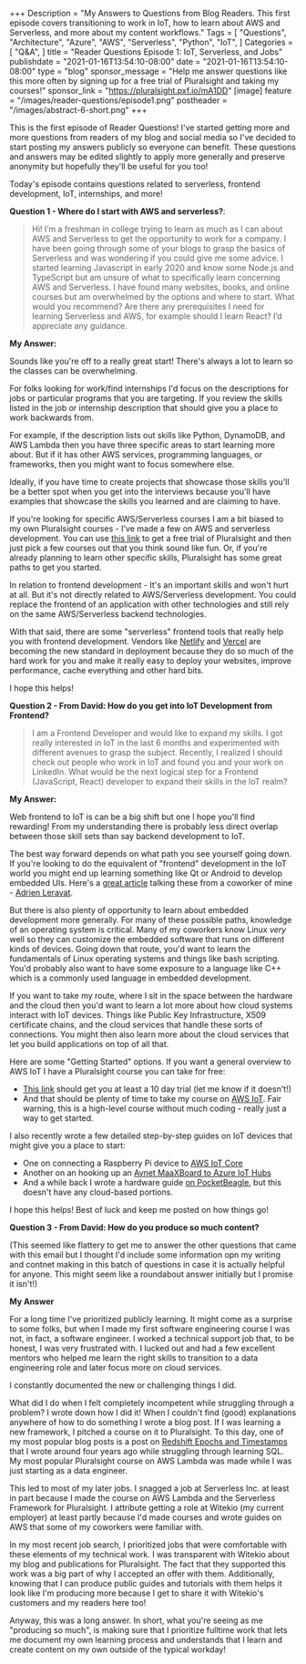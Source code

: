 +++
Description = "My Answers to Questions from Blog Readers. This first episode covers transitioning to work in IoT, how to learn about AWS and Serverless, and more about my content workflows."
Tags = [
  "Questions",
  "Architecture",
  "Azure",
  "AWS",
  "Serverless",
  "Python",
  "IoT",
]
Categories = [
  "Q&A",
]
title = "Reader Questions Episode 1: IoT, Serverless, and Jobs"
publishdate = "2021-01-16T13:54:10-08:00"
date = "2021-01-16T13:54:10-08:00"
type = "blog"
sponsor_message = "Help me answer questions like this more often by signing up for a free trial of Pluralsight and taking my courses!"
sponsor_link = "https://pluralsight.pxf.io/mA1DD"
[image]
    feature = "/images/reader-questions/episode1.png"
    postheader = "/images/abstract-6-short.png"
+++


This is the first episode of Reader Questions! I've started getting more and more questions from readers of my blog and social media so I've decided to start posting my answers publicly so everyone can benefit. These questions and answers may be edited slightly to apply more generally and preserve anonymity but hopefully they'll be useful for you too!

Today's episode contains questions related to serverless, frontend development, IoT, internships, and more!
<!--more-->

**Question 1 - Where do I start with AWS and serverless?**: 
  > Hi! I’m a freshman in college trying to learn as much as I can about AWS and Serverless to get the opportunity to work for a company. I have been going through some of your blogs to grasp the basics of Serverless and was wondering if you could give me some advice. I started learning Javascript in early 2020 and know some Node.js and TypeScript but am unsure of what to specifically learn concerning AWS and Serverless. I have found many websites, books, and online courses but am overwhelmed by the options and where to start. What would you recommend? Are there any prerequisites I need for learning Serverless and AWS, for example should I learn React? I’d appreciate any guidance.

**My Answer:**

Sounds like you're off to a really great start! There's always a lot to learn so the classes can be overwhelming.

For folks looking for work/find internships I'd focus on the descriptions for jobs or particular programs that you are targeting. If you review the skills listed in the job or internship description that should give you a place to work backwards from. 

For example, if the description lists out skills like Python, DynamoDB, and AWS Lambda then you have three specific areas to start learning more about. But if it has other AWS services, programming languages, or frameworks, then you might want to focus somewhere else.

Ideally, if you have time to create projects that showcase those skills you'll be a better spot when you get into the interviews because you'll have examples that showcase the skills you learned and are claiming to have.

If you're looking for specific AWS/Serverless courses I am a bit biased to my own Pluralsight courses - I've made a few on AWS and serverless development. You can use [this link](https://pluralsight.pxf.io/mA1DD) to get a free trial of Pluralsight and then just pick a few courses out that you think sound like fun. Or, if you're already planning to learn other specific skills, Pluralsight has some great paths to get you started.

In relation to frontend development - It's an important skills and won't hurt at all. But it's not directly related to AWS/Serverless development. You could replace the frontend of an application with other technologies and still rely on the same AWS/Serverless backend technologies.

With that said, there are some "serverless" frontend tools that really help you with frontend development. Vendors like [Netlify](https://www.netlify.com/) and [Vercel](https://vercel.com/) are becoming the new standard in deployment because they do so much of the hard work for you and make it really easy to deploy your websites, improve performance, cache everything and other hard bits.

I hope this helps!

**Question 2 - From David: How do you get into IoT Development from Frontend?**

  > I am a Frontend Developer and would like to expand my skills. I got really interested in IoT in the last 6 months and experimented with different avenues to grasp the subject. Recently, I realized I should check out people who work in IoT and found you and your work on LinkedIn. What would be the next logical step for a Frontend (JavaScript, React) developer to expand their skills in the IoT realm?

**My Answer:**

Web frontend to IoT is can be a big shift but one I hope you'll find rewarding! From my understanding there is probably less direct overlap between those skill sets than say backend development to IoT.

The best way forward depends on what path you see yourself going down. If you're looking to do the equivalent of "frontend" development in the IoT world you might end up learning something like Qt or Android to develop embedded UIs. Here's a [great article](https://witekio.com/blog/qt-or-android-whats-best-for-your-embedded-device/) talking these from a coworker of mine - [Adrien Leravat](https://www.linkedin.com/in/adrienleravat).

But there is also plenty of opportunity to learn about embedded development more generally. For many of these possible paths, knowledge of an operating system is critical. Many of my coworkers know Linux *very* well so they can customize the embedded software that runs on different kinds of devices. Going down that route, you'd want to learn the fundamentals of Linux operating systems and things like bash scripting. You'd probably also want to have some exposure to a language like C++ which is a commonly used language in embedded development.

If you want to take my route, where I sit in the space between the hardware and the cloud then you'd want to learn a lot more about how cloud systems interact with IoT devices. Things like Public Key Infrastructure, X509 certificate chains, and the cloud services that handle these sorts of connections. You might then also learn more about the cloud services that let you build applications on top of all that. 

Here are some "Getting Started" options. If you want a general overview to AWS IoT I have a Pluralsight course you can take for free:

- [This link](https://pluralsight.pxf.io/RW5Bb) should get you at least a 10 day trial (let me know if it doesn't!) 
- And that should be plenty of time to take my course on [AWS IoT](https://www.pluralsight.com/courses/aws-iot-big-picture). Fair warning, this is a high-level course without much coding - really just a way to get started.

I also recently wrote a few detailed step-by-step guides on IoT devices that might give you a place to start:

- One on connecting a Raspberry Pi device to [AWS IoT Core](
https://witekio.com/blog/connect-raspberry-pi-aws-iot/
)
- Another on an hooking up an [Avnet MaaXBoard to Azure IoT Hubs](https://witekio.com/blog/maaxboard-to-azure-iot/)
- And a while back I wrote a hardware guide [on PocketBeagle](https://www.fernandomc.com/posts/pocket-beagle-board-getting-started/), but this doesn't have any cloud-based portions.

I hope this helps! Best of luck and keep me posted on how things go!

**Question 3 - From David: How do you produce so much content?** 

(This seemed like flattery to get me to answer the other questions that came with this email but I thought I'd include some information opn my writing and contnet making in this batch of questions in case it is actually helpful for anyone. This might seem like a roundabout answer initially but I promise it isn't!)

**My Answer**

For a long time I've prioritized publicly learning. It might come as a surprise to some folks, but when I made my first software engineering course I was not, in fact, a software engineer. I worked a technical support job that, to be honest, I was very frustrated with. I lucked out and had a few excellent mentors who helped me learn the right skills to transition to a data engineering role and later focus more on cloud services.

I constantly documented the new or challenging things I did. 

What did I do when I felt completely incompetent while struggling through a problem? I wrote down how I did it! When I couldn't find (good) explanations anywhere of how to do something I wrote a blog post. If I was learning a new framework, I pitched a course on it to Pluralsight. To this day, one of my most popular blog posts is a post on [Redshift Epochs and Timestamps](https://www.fernandomc.com/posts/redshift-epochs-and-timestamps/) that I wrote around four years ago while struggling through learning SQL. My most popular Pluralsight course on AWS Lambda was made while I was just starting as a data engineer.

This led to most of my later jobs. I snagged a job at Serverless Inc. at least in part because I made the course on AWS Lambda and the Serverless Framework for Pluralsight. I attribute getting a role at Witekio (my current employer) at least partly because I'd made courses and wrote guides on AWS that some of my coworkers were familiar with.

In my most recent job search, I prioritized jobs that were comfortable with these elements of my technical work. I was transparent with Witekio about my blog and publications for Pluralsight. The fact that they supported this work was a big part of why I accepted an offer with them. Additionally, knowing that I can produce public guides and tutorials with them helps it look like I'm producing more because I get to share it with Witekio's customers and my readers here too!

Anyway, this was a long answer. In short, what you're seeing as me "producing so much", is making sure that I prioritize fulltime work that lets me document my own learning process and understands that I learn and create content on my own outside of the typical workday!
